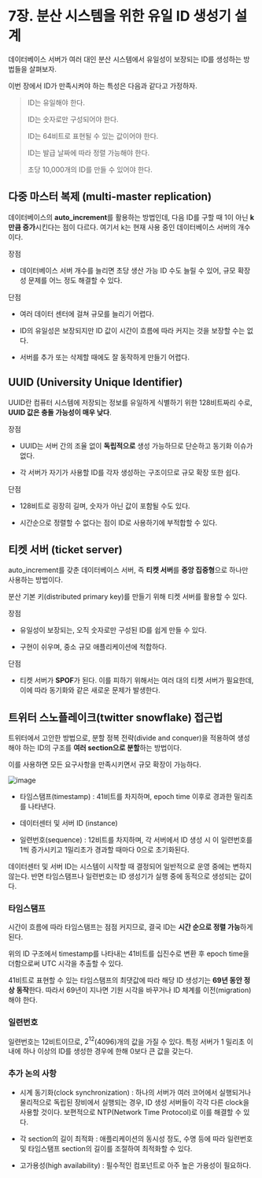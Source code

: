 # 7장. 분산 시스템을 위한 유일 ID 생성기 설계

데이터베이스 서버가 여러 대인 분산 시스템에서 유일성이 보장되는 ID를 생성하는 방법들을 살펴보자.

이번 장에서 ID가 만족시켜야 하는 특성은 다음과 같다고 가정하자.

> ID는 유일해야 한다.
> 
> ID는 숫자로만 구성되어야 한다.
> 
> ID는 64비트로 표현될 수 있는 값이어야 한다.
> 
> ID는 발급 날짜에 따라 정렬 가능해야 한다.
> 
> 초당 10,000개의 ID를 만들 수 있어야 한다.

## 다중 마스터 복제 (multi-master replication)

데이터베이스의 **auto_increment**를 활용하는 방법인데, 다음 ID를 구할 때 1이 아닌 **k만큼 증가**시킨다는 점이 다르다. 여기서 k는 현재 사용 중인 데이터베이스 서버의 개수이다.

장점

- 데이터베이스 서버 개수를 늘리면 초당 생산 가능 ID 수도 늘릴 수 있어, 규모 확장성 문제를 어느 정도 해결할 수 있다.

단점

- 여러 데이터 센터에 걸쳐 규모를 늘리기 어렵다.
  
- ID의 유일성은 보장되지만 ID 값이 시간이 흐름에 따라 커지는 것을 보장할 수는 없다.
  
- 서버를 추가 또는 삭제할 때에도 잘 동작하게 만들기 어렵다.

## UUID (University Unique Identifier)

UUID란 컴퓨터 시스템에 저장되는 정보를 유일하게 식별하기 위한 128비트짜리 수로, **UUID 값은 충돌 가능성이 매우 낮다**.

장점

- UUID는 서버 간의 조율 없이 **독립적으로** 생성 가능하므로 단순하고 동기화 이슈가 없다.
  
- 각 서버가 자기가 사용할 ID를 각자 생성하는 구조이므로 규모 확장 또한 쉽다.

단점

- 128비트로 굉장히 길며, 숫자가 아닌 값이 포함될 수도 있다.
  
- 시간순으로 정렬할 수 없다는 점이 ID로 사용하기에 부적합할 수 있다.

## 티켓 서버 (ticket server)

auto_increment를 갖춘 데이터베이스 서버, 즉 **티켓 서버**를 **중앙 집중형**으로 하나만 사용하는 방법이다.

분산 기본 키(distributed primary key)를 만들기 위해 티켓 서버를 활용할 수 있다.

장점

- 유일성이 보장되는, 오직 숫자로만 구성된 ID를 쉽게 만들 수 있다.
  
- 구현이 쉬우며, 중소 규모 애플리케이션에 적합하다.

단점

- 티켓 서버가 **SPOF**가 된다. 이를 피하기 위해서는 여러 대의 티켓 서버가 필요한데, 이에 따라 동기화와 같은 새로운 문제가 발생한다.

## 트위터 스노플레이크(twitter snowflake) 접근법

트위터에서 고안한 방법으로, 분할 정복 전략(divide and conquer)을 적용하여 생성해야 하는 ID의 구조를 **여러 section으로 분할**하는 방법이다.

이를 사용하면 모든 요구사항을 만족시키면서 규모 확장이 가능하다.

![image](https://github.com/user-attachments/assets/db093eea-1bd0-4e4b-9f14-ef697fec0176)

- 타임스탬프(timestamp) : 41비트를 차지하며, epoch time 이후로 경과한 밀리초를 나타낸다.
  
- 데이터센터 및 서버 ID (instance)
  
- 일련번호(sequence) : 12비트를 차지하며, 각 서버에서 ID 생성 시 이 일련번호를 1씩 증가시키고 1밀리초가 경과할 때마다 0으로 초기화된다.

데이터센터 및 서버 ID는 시스템이 시작할 때 결정되어 일반적으로 운영 중에는 변하지 않는다. 반면 타임스탬프나 일련번호는 ID 생성기가 실행 중에 동적으로 생성되는 값이다.

### 타임스탬프

시간이 흐름에 따라 타임스탬프는 점점 커지므로, 결국 ID는 **시간 순으로 정렬 가능**하게 된다.

위의 ID 구조에서 timestamp를 나타내는 41비트를 십진수로 변환 후 epoch time을 더함으로써 UTC 시각을 추출할 수 있다. 

41비트로 표현할 수 있는 타임스탬프의 최댓값에 따라 해당 ID 생성기는 **69년 동안 정상 동작**한다. 따라서 69년이 지나면 기원 시각을 바꾸거나 ID 체계를 이전(migration)해야 한다.

### 일련번호

일련번호는 12비트이므로, $2^{12}$(4096)개의 값을 가질 수 있다. 특정 서버가 1 밀리초 이내에 하나 이상의 ID를 생성한 경우에 한해 0보다 큰 값을 갖는다.

### 추가 논의 사항

- 시계 동기화(clock synchronization) : 하나의 서버가 여러 코어에서 실행되거나 물리적으로 독립된 장비에서 실행되는 경우, ID 생성 서버들이 각각 다른 clock을 사용할 것이다. 보편적으로 NTP(Network Time Protocol)로 이를 해결할 수 있다.
  
- 각 section의 길이 최적화 : 애플리케이션의 동시성 정도, 수명 등에 따라 일련번호 및 타임스탬프 section의 길이를 조절하여 최적화할 수 있다.

- 고가용성(high availability) : 필수적인 컴포넌트로 아주 높은 가용성이 필요하다.

